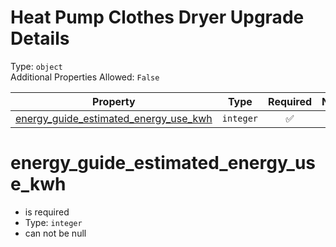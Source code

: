 
Heat Pump Clothes Dryer Upgrade Details
=======================================
  
Type: `object`  
Additional Properties Allowed: `False`  
  

|Property|Type|Required|Nullable|Format|Title|
| :---: | :---: | :---: | :---: | :---: | :---: |
|[energy_guide_estimated_energy_use_kwh](#energy_guide_estimated_energy_use_kwh)|`integer`|:white_check_mark:|False|||

energy_guide_estimated_energy_use_kwh
=====================================
  
  
  

- is required
- Type: `integer`
- can not be null
  
